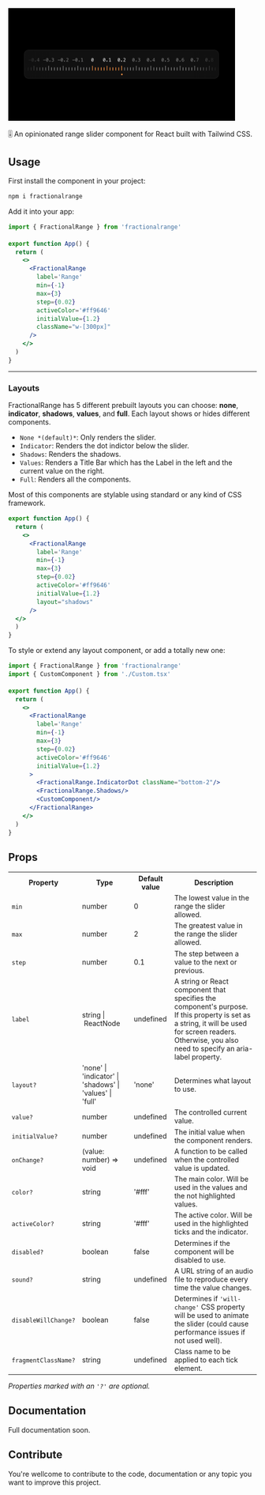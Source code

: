<div align="left" >
  <img width="460" src="https://github.com/baccci/fractionalrange/blob/main/fractionalrange.png">
</div>

🎚️ An opinionated range slider component for React built with Tailwind CSS.

## Usage

First install the component in your project:

```bash
npm i fractionalrange
```

Add it into your app:

```jsx
import { FractionalRange } from 'fractionalrange'

export function App() {
  return (
    <>
      <FractionalRange
        label='Range'
        min={-1}
        max={3}
        step={0.02}
        activeColor='#ff9646'
        initialValue={1.2}
        className="w-[300px]"
      />
    </>
  )
}
```
---
### Layouts
FractionalRange has 5 different prebuilt layouts you can choose: **none**, **indicator**, **shadows**, **values**, and **full**. Each layout shows or hides different components.

- `None *(default)*`: Only renders the slider.
- `Indicator`: Renders the dot indictor below the slider.
- `Shadows`: Renders the shadows.
- `Values`: Renders a Title Bar which has the Label in the left and the current value on the right.
- `Full`: Renders all the components.

Most of this components are stylable using standard or any kind of CSS framework.

```jsx
export function App() {
  return (
    <>
      <FractionalRange
        label='Range'
        min={-1}
        max={3}
        step={0.02}
        activeColor='#ff9646'
        initialValue={1.2}
        layout="shadows"
      />
  </>
  )
}
```

To style or extend any layout component, or add a totally new one:

```jsx
import { FractionalRange } from 'fractionalrange'
import { CustomComponent } from './Custom.tsx'

export function App() {
  return (
    <>
      <FractionalRange
        label='Range'
        min={-1}
        max={3}
        step={0.02}
        activeColor='#ff9646'
        initialValue={1.2}
      >
        <FractionalRange.IndicatorDot className="bottom-2"/>
        <FractionalRange.Shadows/>
        <CustomComponent/>
      </FractionalRange>
    </>
  )
}
```

## Props

<table>
<tr>
  <th>Property</th>
  <th>Type</th>
  <th>Default value</th>
  <th>Description</th>
</tr>
<tr>
  <td><code>min</code></td>
  <td>number</td>
  <td>0</td>
  <td>The lowest value in the range the slider allowed.</td>
</tr>
<tr>
  <td><code>max</code></td>
  <td>number</td>
  <td>2</td>
  <td>The greatest value in the range the slider allowed.</td>
</tr>
<tr>
  <td><code>step</code></td>
  <td>number</td>
  <td>0.1</td>
  <td>The step between a value to the next or previous.</td>
</tr>
<tr>
  <td><code>label</code></td>
  <td>string | ReactNode</td>
  <td>undefined</td>
  <td>
    A string or React component that specifies the component's purpose. If this property is set as a string, it will be used for screen readers. Otherwise, you also need to specify an aria-label property.
  </td>
</tr>
<tr>
  <td><code>layout?</code></td>
  <td>'none' | 'indicator' | 'shadows' | 'values' | 'full'</td>
  <td>'none'</td>
  <td>
    Determines what layout to use.
  </td>
</tr>
<tr>
  <td><code>value?</code></td>
  <td>number</td>
  <td>undefined</td>
  <td>The controlled current value.</td>
</tr>
<tr>
  <td><code>initialValue?</code></td>
  <td>number</td>
  <td>undefined</td>
  <td>The initial value when the component renders.</td>
</tr>
<tr>
  <td><code>onChange?</code></td>
  <td>(value: number) => void</td>
  <td>undefined</td>
  <td>A function to be called when the controlled value is updated.</td>
</tr>
<tr>
  <td><code>color?</code></td>
  <td>string</td>
  <td>'#fff'</td>
  <td>
    The main color. Will be used in the values and the not highlighted values.
  </td>
</tr>
<tr>
  <td><code>activeColor?</code></td>
  <td>string</td>
  <td>'#fff'</td>
  <td>
    The active color. Will be used in the highlighted ticks and the indicator.
  </td>
</tr>
<tr>
  <td><code>disabled?</code></td>
  <td>boolean</td>
  <td>false</td>
  <td>
    Determines if the component will be disabled to use.
  </td>
</tr>
<tr>
  <td><code>sound?</code></td>
  <td>string</td>
  <td>undefined</td>
  <td>
    A URL string of an audio file to reproduce every time the value changes.
  </td>
</tr>
<tr>
  <td><code>disableWillChange?</code></td>
  <td>boolean</td>
  <td>false</td>
  <td>
    Determines if <code>'will-change'</code> CSS property will be used to animate the slider (could cause performance issues if not used well). 
  </td>
</tr>
<tr>
  <td><code>fragmentClassName?</code></td>
  <td>string</td>
  <td>undefined</td>
  <td>
    Class name to be applied to each tick element. 
  </td>
</tr>
</table>

*Properties marked with an `'?'` are optional.*

## Documentation
Full documentation soon.

## Contribute
You're wellcome to contribute to the code, documentation or any topic you want to improve this project.


